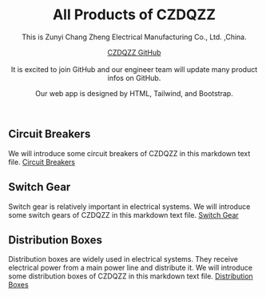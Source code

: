 <div align="center">
  <h1 align="center">All Products of CZDQZZ</h1>
  
  This is Zunyi Chang Zheng Electrical Manufacturing Co., Ltd. ,China.


</div>

<div align="center">
  <a href="https://czdqzz.github.io/czdqzz/">CZDQZZ GitHub</a>
</div>

<br/>

<div align="center">
It is excited to join GitHub and our engineer team will update many product infos on GitHub.

Our web app is designed by HTML, Tailwind, and Bootstrap.

</div>

<br/>

## Circuit Breakers 

We will introduce some circuit breakers of CZDQZZ in this markdown text file.  [Circuit Breakers](/CIRCUIT-BREAKER.md)

## Switch Gear

Switch gear is relatively important in electrical systems. We will introduce some switch gears of CZDQZZ in this markdown text file.  [Switch Gear](/SWITCH-GEAR.md)

## Distribution Boxes

Distribution boxes are widely used in electrical systems. They receive electrical power from a main power line and distribute it. We will introduce some distribution boxes of CZDQZZ in this markdown text file. [Distribution Boxes](/DISTRIBUTION-BOX.md)

